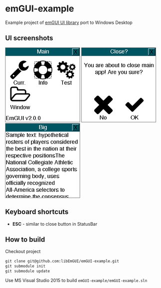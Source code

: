 # emGUI-example
Example project of [emGUI UI library](https://github.com/libEmGUI/emGUI) port to Windows Desktop

## UI screenshots

![Main Window](/Doc/main-wnd.png)
![Modal Dialog](/Doc/modal-dialog.png)
![Label Widget](/Doc/label.png)

## Keyboard shortcuts

* **ESC** - similar to close button in StatusBar

## How to build

Checkout project

```
git clone git@github.com:libEmGUI/emGUI-example.git
git submodule init
git submodule update
```

Use MS Visual Studio 2015 to build `emGUI-example/emGUI-example.sln`